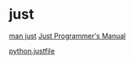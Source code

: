 # just

[man just](just-man.txt)
[Just Programmer's Manual](https://just.systems/man/en/)

[python.justfile](python.justfile)
